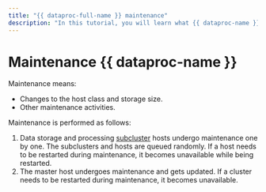 ```yaml
---
title: "{{ dataproc-full-name }} maintenance"
description: "In this tutorial, you will learn what {{ dataproc-name }} maintenance includes and how it is carried out."
---
```


# Maintenance {{ dataproc-name }}

Maintenance means:

* Changes to the host class and storage size.
* Other maintenance activities.

Maintenance is performed as follows:

1. Data storage and processing [subcluster](./index.md) hosts undergo maintenance one by one. The subclusters and hosts are queued randomly. If a host needs to be restarted during maintenance, it becomes unavailable while being restarted.
1. The master host undergoes maintenance and gets updated. If a cluster needs to be restarted during maintenance, it becomes unavailable.
